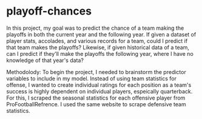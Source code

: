# playoff-chances
In this project, my goal was to predict the chance of a team making the playoffs in both the current year and the following year. If given a dataset of  player stats, accolades, and various records for a team, could I predict if that team makes the playoffs? Likewise, if given historical data of a team, can I predict if they'll make the playoffs the following year, where I have no knowledge of that year's data?

Methodolody:
To begin the project, I needed to brainstorm the predictor variables to include in my model. Instead of using team statistics for offense, I wanted to create individual ratings for each position as a team's success is highly dependent on individual players, espeically quarterback. For this, I scraped the seasonal statistics for each offensive player from ProFootballRefrence. I used the same website to scrape defensive team statistics.
